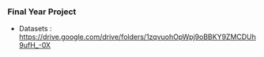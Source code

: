 ### Final Year Project

- Datasets : https://drive.google.com/drive/folders/1zqvuohOpWpj9oBBKY9ZMCDUh9ufH_-0X
